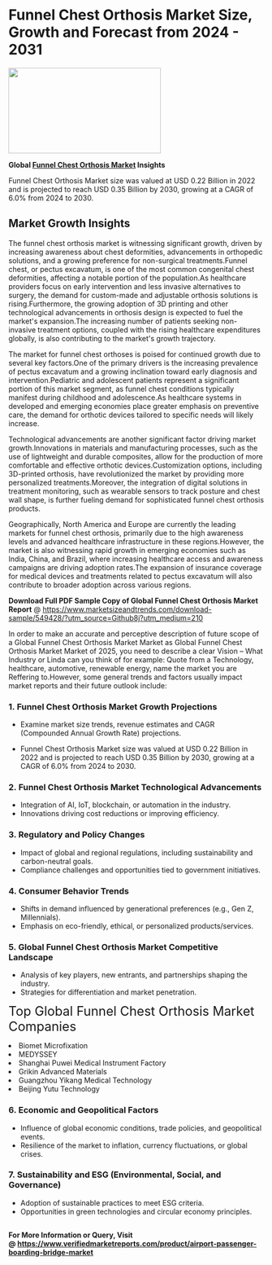 <H1>Funnel Chest Orthosis Market Size, Growth and Forecast from 2024 - 2031</H1><img class="aligncenter size-medium wp-image-584254" src="https://thirdeyenews.in/wp-content/uploads/2024/09/Global-Market-Research-300x168.jpeg" alt="" width="300" height="168" /><p><strong>Global&nbsp;<a href="https://www.marketsizeandtrends.com/download-sample/549428/?utm_source=Github8j?utm_medium=210">Funnel Chest Orthosis Market</a> Insights</strong></p><p>Funnel Chest Orthosis Market size was valued at USD 0.22 Billion in 2022 and is projected to reach USD 0.35 Billion by 2030, growing at a CAGR of 6.0% from 2024 to 2030.</p><p><h2>Market Growth Insights</h2> <p>The funnel chest orthosis market is witnessing significant growth, driven by increasing awareness about chest deformities, advancements in orthopedic solutions, and a growing preference for non-surgical treatments.Funnel chest, or pectus excavatum, is one of the most common congenital chest deformities, affecting a notable portion of the population.As healthcare providers focus on early intervention and less invasive alternatives to surgery, the demand for custom-made and adjustable orthosis solutions is rising.Furthermore, the growing adoption of 3D printing and other technological advancements in orthosis design is expected to fuel the market's expansion.The increasing number of patients seeking non-invasive treatment options, coupled with the rising healthcare expenditures globally, is also contributing to the market's growth trajectory.</p> <p>The market for funnel chest orthoses is poised for continued growth due to several key factors.One of the primary drivers is the increasing prevalence of pectus excavatum and a growing inclination toward early diagnosis and intervention.Pediatric and adolescent patients represent a significant portion of this market segment, as funnel chest conditions typically manifest during childhood and adolescence.As healthcare systems in developed and emerging economies place greater emphasis on preventive care, the demand for orthotic devices tailored to specific needs will likely increase.</p> <p>Technological advancements are another significant factor driving market growth.Innovations in materials and manufacturing processes, such as the use of lightweight and durable composites, allow for the production of more comfortable and effective orthotic devices.Customization options, including 3D-printed orthosis, have revolutionized the market by providing more personalized treatments.Moreover, the integration of digital solutions in treatment monitoring, such as wearable sensors to track posture and chest wall shape, is further fueling demand for sophisticated funnel chest orthosis products.</p> <p>Geographically, North America and Europe are currently the leading markets for funnel chest orthosis, primarily due to the high awareness levels and advanced healthcare infrastructure in these regions.However, the market is also witnessing rapid growth in emerging economies such as India, China, and Brazil, where increasing healthcare access and awareness campaigns are driving adoption rates.The expansion of insurance coverage for medical devices and treatments related to pectus excavatum will also contribute to broader adoption across various regions.</p> <p><span class=""><strong>Download Full PDF Sample Copy of Global Funnel Chest Orthosis Market Report</strong> @ <a href="https://www.marketsizeandtrends.com/download-sample/549428/?utm_source=Github8j?utm_medium=210" target="_blank">https://www.marketsizeandtrends.com/download-sample/549428/?utm_source=Github8j?utm_medium=210</a></span></p><p>In order to make an accurate and perceptive description of future scope of a Global&nbsp;Funnel Chest Orthosis Market Market as Global&nbsp;Funnel Chest Orthosis Market Market of 2025, you need to describe a clear Vision &ndash; What Industry or Linda can you think of for example: Quote from a Technology, healthcare, automotive, renewable energy, name the market you are Reffering to.However, some general trends and factors usually impact market reports and their future outlook include:</p><h3>1.&nbsp;<strong>Funnel Chest Orthosis Market Growth Projections</strong></h3><ul><li>Examine market size trends, revenue estimates and CAGR (Compounded Annual Growth Rate) projections.</li><li><p>Funnel Chest Orthosis Market size was valued at USD 0.22 Billion in 2022 and is projected to reach USD 0.35 Billion by 2030, growing at a CAGR of 6.0% from 2024 to 2030.</p></li></ul><h3>2.&nbsp;<strong>Funnel Chest Orthosis Market Technological Advancements</strong></h3><ul><li>Integration of AI, IoT, blockchain, or automation in the industry.</li><li>Innovations driving cost reductions or improving efficiency.</li></ul><h3>3.&nbsp;<strong>Regulatory and Policy Changes</strong></h3><ul><li>Impact of global and regional regulations, including sustainability and carbon-neutral goals.</li><li>Compliance challenges and opportunities tied to government initiatives.</li></ul><h3>4.&nbsp;<strong>Consumer Behavior Trends</strong></h3><ul><li>Shifts in demand influenced by generational preferences (e.g., Gen Z, Millennials).</li><li>Emphasis on eco-friendly, ethical, or personalized products/services.</li></ul><h3>5.&nbsp;<strong>Global Funnel Chest Orthosis Market Competitive Landscape</strong></h3><ul><li>Analysis of key players, new entrants, and partnerships shaping the industry.</li><li>Strategies for differentiation and market penetration.</li></ul><p data-pm-slice="1 1 []"><span style="color: inherit; font-family: inherit; font-size: 25px;">Top Global Funnel Chest Orthosis Market Companies</span></p><div class="" data-test-id=""><p><li>Biomet Microfixation</li><li> MEDYSSEY</li><li> Shanghai Puwei Medical Instrument Factory</li><li> Grikin Advanced Materials</li><li> Guangzhou Yikang Medical Technology</li><li> Beijing Yutu Technology</li></p></div><h3>6.&nbsp;<strong>Economic and Geopolitical Factors</strong></h3><ul><li>Influence of global economic conditions, trade policies, and geopolitical events.</li><li>Resilience of the market to inflation, currency fluctuations, or global crises.</li></ul><h3>7.&nbsp;<strong>Sustainability and ESG (Environmental, Social, and Governance)</strong></h3><ul><li>Adoption of sustainable practices to meet ESG criteria.</li><li>Opportunities in green technologies and circular economy principles.</li></ul><h2><strong style="font-size: 14px;">For More Information or Query, Visit @&nbsp;</strong><a style="background-color: #ffffff; font-size: 14px;" href="https://www.marketsizeandtrends.com/report/funnel-chest-orthosis-market/" target="_blank">https://www.verifiedmarketreports.com/product/airport-passenger-boarding-bridge-market</a></h2>
